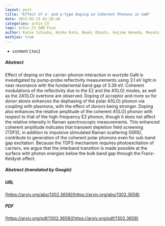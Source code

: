 ```yaml
---
layout: post
title: "Effect of n- and p-type Doping on Coherent Phonons in GaN"
date: 2013-02-15 01:28:46
categories: arXiv_CV
tags: arXiv_CV GAN Face
author: Kunie Ishioka, Keiko Kato, Naoki Ohashi, Hajime Haneda, Masahiro Kitajima, Hrvoje Petek
mathjax: true
---
```


* content
{:toc}

##### Abstract
Effect of doping on the carrier-phonon interaction in wurtzite GaN is investigated by pump-probe reflectivity measurements using 3.1 eV light in near resonance with the fundamental band gap of 3.39 eV. Coherent modulations of the reflectivity due to the E2 and the A1(LO) modes, as well as the 2A1(LO) overtone are observed. Doping of acceptor and more so for donor atoms enhances the dephasing of the polar A1(LO) phonon via coupling with plasmons, with the effect of donors being stronger. Doping also enhances the relative amplitude of the coherent A1(LO) phonon with respect to that of the high-frequency E2 phonon, though it does not affect the relative intensity in Raman spectroscopic measurements. This enhanced coherent amplitude indicates that transient depletion field screening (TDFS), in addition to impulsive stimulated Raman scattering (ISRS), contribute to generation of the coherent polar phonons even for sub-band gap excitation. Because the TDFS mechanism requires photoexcitation of carriers, we argue that the interband transition is made possible at the surface with photon energies below the bulk band gap through the Franz-Keldysh effect.

##### Abstract (translated by Google)


##### URL
[https://arxiv.org/abs/1302.3658](https://arxiv.org/abs/1302.3658)

##### PDF
[https://arxiv.org/pdf/1302.3658](https://arxiv.org/pdf/1302.3658)

